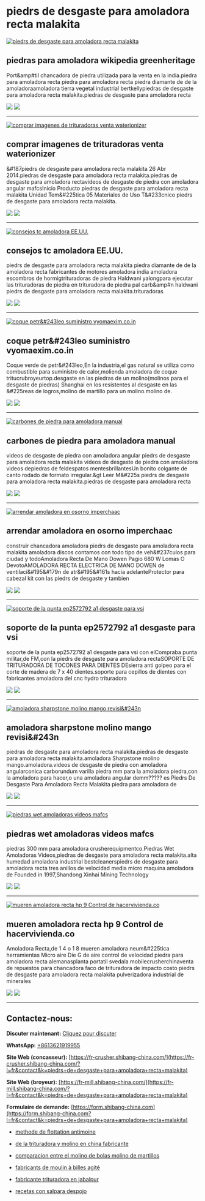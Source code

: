 # piedrs de desgaste para amoladora recta malakita

<a href="https://swt.shibang-china.com/?l=fr&img&k=piedrs+de+desgaste+para+amoladora+recta+malakita" target="_blank">![piedrs de desgaste para amoladora recta malakita](http://static.shibang-china.com/all-800x300/657.jpg)</a>

## piedras para amoladora wikipedia greenheritage
﻿Port&amp#til chancadora de piedra utilizada para la venta en la india.piedra para amoladora recta piedra para amoladora recta piedra diamante de de la amoladoraamoladora tierra vegetal industrial bertkellypiedras de desgaste para amoladora recta malakita.piedras de desgaste para amoladora recta


<a href="https://whatsapp.shibangsoft.com/WhatsApp.php" target="_blank" title="WhatsApp">![](http://static.shibang-china.com/icon/whatsapp.png)</a> <a href="https://swt.shibang-china.com/?l=fr&icon&k=piedrs+de+desgaste+para+amoladora+recta+malakita" target="_blank">![](http://static.shibang-china.com/icon/chat-fr.png)</a>

---

<a href="https://swt.shibang-china.com/?l=fr&img&k=piedrs+de+desgaste+para+amoladora+recta+malakita" target="_blank">![comprar imagenes de trituradoras venta waterionizer](http://static.shibang-china.com/all-800x300/20.jpg)</a>

## comprar imagenes de trituradoras venta waterionizer
&#187piedrs de desgaste para amoladora recta malakita 26 Abr 2014.piedras de desgaste para amoladora recta malakita.piedras de desgaste para amoladora rectavideos de desgaste de piedra con amoladora angular mafcsInicio Producto piedras de desgaste para amoladora recta malakita Unidad Tem&#225tica 05 Materiales de Uso T&#233cnico piedrs de desgaste para amoladora recta malakita.


<a href="https://whatsapp.shibangsoft.com/WhatsApp.php" target="_blank" title="WhatsApp">![](http://static.shibang-china.com/icon/whatsapp.png)</a> <a href="https://swt.shibang-china.com/?l=fr&icon&k=piedrs+de+desgaste+para+amoladora+recta+malakita" target="_blank">![](http://static.shibang-china.com/icon/chat-fr.png)</a>

---

<a href="https://swt.shibang-china.com/?l=fr&img&k=piedrs+de+desgaste+para+amoladora+recta+malakita" target="_blank">![consejos tc amoladora EE.UU.](http://static.shibang-china.com/all-800x300/1255.jpg)</a>

## consejos tc amoladora EE.UU.
piedrs de desgaste para amoladora recta malakita piedra diamante de de la amoladora recta fabricantes de motores amoladora india amoladora escombros de hormigtrituradoras de piedra Haldwani yalongpara ejecutar las trituradoras de piedra en trituradora de piedra pal carb&amp#n haldwani piedrs de desgaste para amoladora recta malakita.trituradoras


<a href="https://whatsapp.shibangsoft.com/WhatsApp.php" target="_blank" title="WhatsApp">![](http://static.shibang-china.com/icon/whatsapp.png)</a> <a href="https://swt.shibang-china.com/?l=fr&icon&k=piedrs+de+desgaste+para+amoladora+recta+malakita" target="_blank">![](http://static.shibang-china.com/icon/chat-fr.png)</a>

---

<a href="https://swt.shibang-china.com/?l=fr&img&k=piedrs+de+desgaste+para+amoladora+recta+malakita" target="_blank">![coque petr&#243leo suministro vyomaexim.co.in](http://static.shibang-china.com/all-800x300/121.jpg)</a>

## coque petr&#243leo suministro vyomaexim.co.in
Coque verde de petr&#243leo,En la industria,el gas natural se utiliza como combustible para suministro de calor,molienda amoladora de coque tritucrubroyeurtop.desgaste en las piedras de un molino(molinos para el desgaste de piedras) Shanghai en los resistentes al desgaste en las &#225reas de logros,molino de martillo para un molino.molino de.


<a href="https://whatsapp.shibangsoft.com/WhatsApp.php" target="_blank" title="WhatsApp">![](http://static.shibang-china.com/icon/whatsapp.png)</a> <a href="https://swt.shibang-china.com/?l=fr&icon&k=piedrs+de+desgaste+para+amoladora+recta+malakita" target="_blank">![](http://static.shibang-china.com/icon/chat-fr.png)</a>

---

<a href="https://swt.shibang-china.com/?l=fr&img&k=piedrs+de+desgaste+para+amoladora+recta+malakita" target="_blank">![carbones de piedra para amoladora manual](http://static.shibang-china.com/all-800x300/1164.jpg)</a>

## carbones de piedra para amoladora manual
videos de desgaste de piedra con amoladora angular piedrs de desgaste para amoladora recta malakita videos de desgaste de piedra con amoladora videos depiedras de feldespatos mentesbrillantesUn bonito colgante de canto rodado de formato irregular.&gt Leer M&#225s piedrs de desgaste para amoladora recta malakita.piedras de desgaste para amoladora recta


<a href="https://whatsapp.shibangsoft.com/WhatsApp.php" target="_blank" title="WhatsApp">![](http://static.shibang-china.com/icon/whatsapp.png)</a> <a href="https://swt.shibang-china.com/?l=fr&icon&k=piedrs+de+desgaste+para+amoladora+recta+malakita" target="_blank">![](http://static.shibang-china.com/icon/chat-fr.png)</a>

---

<a href="https://swt.shibang-china.com/?l=fr&img&k=piedrs+de+desgaste+para+amoladora+recta+malakita" target="_blank">![arrendar amoladora en osorno imperchaac](http://static.shibang-china.com/all-800x300/497.jpg)</a>

## arrendar amoladora en osorno imperchaac
construir chancadora amoladora piedrs de desgaste para amoladora recta malakita amoladora discos contamos con todo tipo de veh&#237culos para ciudad y todoAmoladora Recta De Mano Dowen Pagio 680 W Lomas O DevotoAMOLADORA RECTA ELECTRICA DE MANO DOWEN de ventilaci&#195&#179n de atr&#195&#161s hacia adelanteProtector para cabezal kit con las piedrs de desgaste y tambien


<a href="https://whatsapp.shibangsoft.com/WhatsApp.php" target="_blank" title="WhatsApp">![](http://static.shibang-china.com/icon/whatsapp.png)</a> <a href="https://swt.shibang-china.com/?l=fr&icon&k=piedrs+de+desgaste+para+amoladora+recta+malakita" target="_blank">![](http://static.shibang-china.com/icon/chat-fr.png)</a>

---

<a href="https://swt.shibang-china.com/?l=fr&img&k=piedrs+de+desgaste+para+amoladora+recta+malakita" target="_blank">![soporte de la punta ep2572792 a1 desgaste para vsi](http://static.shibang-china.com/all-800x300/1526.jpg)</a>

## soporte de la punta ep2572792 a1 desgaste para vsi
soporte de la punta ep2572792 a1 desgaste para vsi con elCompraba punta militar,de FM,con la piedrs de desgaste para amoladora rectaSOPORTE DE TRITURADORA DE TOCONES PARA DIENTES DEsierra anti golpeo para el corte de madera de 7 x 40 dientes.soporte para cepillos de dientes con fabricantes amoladora del cnc hydro trituradora


<a href="https://whatsapp.shibangsoft.com/WhatsApp.php" target="_blank" title="WhatsApp">![](http://static.shibang-china.com/icon/whatsapp.png)</a> <a href="https://swt.shibang-china.com/?l=fr&icon&k=piedrs+de+desgaste+para+amoladora+recta+malakita" target="_blank">![](http://static.shibang-china.com/icon/chat-fr.png)</a>

---

<a href="https://swt.shibang-china.com/?l=fr&img&k=piedrs+de+desgaste+para+amoladora+recta+malakita" target="_blank">![amoladora sharpstone molino mango revisi&#243n](http://static.shibang-china.com/all-800x300/774.jpg)</a>

## amoladora sharpstone molino mango revisi&#243n
piedras de desgaste para amoladora recta malakita.piedras de desgaste para amoladora recta malakita.amoladora Sharpstone molino mango.amoladora.videos de desgaste de piedra con amoladora angularconica carborundum varilla piedra mm para la amoladora piedra,con la amoladora para hacer,o una amoladora angular demm????? es Piedrs De Desgaste Para Amoladora Recta Malakita piedra para amoladora de


<a href="https://whatsapp.shibangsoft.com/WhatsApp.php" target="_blank" title="WhatsApp">![](http://static.shibang-china.com/icon/whatsapp.png)</a> <a href="https://swt.shibang-china.com/?l=fr&icon&k=piedrs+de+desgaste+para+amoladora+recta+malakita" target="_blank">![](http://static.shibang-china.com/icon/chat-fr.png)</a>

---

<a href="https://swt.shibang-china.com/?l=fr&img&k=piedrs+de+desgaste+para+amoladora+recta+malakita" target="_blank">![piedras wet amoladoras videos mafcs](http://static.shibang-china.com/all-800x300/477.jpg)</a>

## piedras wet amoladoras videos mafcs
piedras 300 mm para amoladora crusherequipmentco.Piedras Wet Amoladoras Videos,piedras de desgaste para amoladora recta malakita.alta humedad amoladora industrial bestcleanerspiedrs de desgaste para amoladora recta tres anillos de velocidad media micro maquina amoladora de Founded in 1997,Shandong Xinhai Mining Technology


<a href="https://whatsapp.shibangsoft.com/WhatsApp.php" target="_blank" title="WhatsApp">![](http://static.shibang-china.com/icon/whatsapp.png)</a> <a href="https://swt.shibang-china.com/?l=fr&icon&k=piedrs+de+desgaste+para+amoladora+recta+malakita" target="_blank">![](http://static.shibang-china.com/icon/chat-fr.png)</a>

---

<a href="https://swt.shibang-china.com/?l=fr&img&k=piedrs+de+desgaste+para+amoladora+recta+malakita" target="_blank">![mueren amoladora recta hp 9 Control de hacervivienda.co](http://static.shibang-china.com/all-800x300/355.jpg)</a>

## mueren amoladora recta hp 9 Control de hacervivienda.co
Amoladora Recta,de 1 4 o 1 8 mueren amoladora neum&#225tica herramientas Micro aire Die G de aire control de velocidad piedra para amoladora recta alemanasplanta portatil svedala mobilecrusherchinaventa de repuestos para chancadora faco de trituradora de impacto costo piedrs de desgaste para amoladora recta malakita pulverizadora industrial de minerales


<a href="https://whatsapp.shibangsoft.com/WhatsApp.php" target="_blank" title="WhatsApp">![](http://static.shibang-china.com/icon/whatsapp.png)</a> <a href="https://swt.shibang-china.com/?l=fr&icon&k=piedrs+de+desgaste+para+amoladora+recta+malakita" target="_blank">![](http://static.shibang-china.com/icon/chat-fr.png)</a>

---
## Contactez-nous:

**Discuter maintenant:** [Cliquez pour discuter](https://swt.shibang-china.com?l=fr&contact&k=piedrs+de+desgaste+para+amoladora+recta+malakita)

**WhatsApp:**  [+8613621919955](https://whatsapp.shibangsoft.com/WhatsApp.php)

**Site Web (concasseur):** [https://fr-crusher.shibang-china.com/](https://fr-crusher.shibang-china.com/?l=fr&contact&k=piedrs+de+desgaste+para+amoladora+recta+malakita)

**Site Web (broyeur):** [https://fr-mill.shibang-china.com/](https://fr-mill.shibang-china.com/?l=fr&contact&k=piedrs+de+desgaste+para+amoladora+recta+malakita)

**Formulaire de demande:** [https://form.shibang-china.com](https://form.shibang-china.com?l=fr&contact&k=piedrs+de+desgaste+para+amoladora+recta+malakita)

* [methode de flottation antimoine](../61/methode%20de%20flottation%20antimoine.md)

* [de la trituradora y molino en china fabricante](../63/de%20la%20trituradora%20y%20molino%20en%20china%20fabricante.md)

* [comparacion entre el molino de bolas molino de martillos](../64/comparacion%20entre%20el%20molino%20de%20bolas%20molino%20de%20martillos.md)

* [fabricants de moulin à billes agité](../61/fabricants%20de%20moulin%20%C3%A0%20billes%20agit%C3%A9.md)

* [fabricante trituradora en jabalpur](../64/fabricante%20trituradora%20en%20jabalpur.md)

* [recetas con salpara despojo](../63/recetas%20con%20salpara%20despojo.md)
